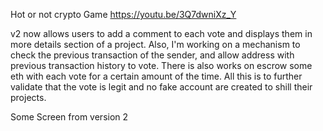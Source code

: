 Hot or not crypto Game 
https://youtu.be/3Q7dwniXz_Y

v2 now allows users to add a comment to each vote and displays them in more details section of a project. 
Also, I'm working on a mechanism to check the previous transaction of the sender, and allow address with previous transaction history to vote.
There is also works on escrow some eth with each vote for a certain amount of the time. All this is to further validate that the vote is legit and no fake account are created to shill their projects.

Some Screen from version 2
